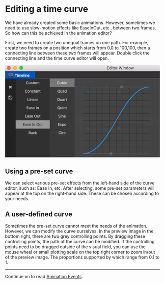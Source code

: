 # Editing a time curve
We have already created some basic animations. However, sometimes we need to use
slow-motion effects like EaseInOut, etc., between two frames. So how can this be achieved in the animation editor?

First, we need to create two unequal frames on one path. For example, create two frames on a position which starts from 0,0 to 100,100, then a connecting line between these two frames will appear. Double click the connecting line and the time curve editor will open.

![time curve](time-curve/main.jpg)

## Using a pre-set curve
We can select various pre-set effects from the left-hand side of the curve editor, such as: Ease In, etc. After selecting, some pre-set parameters will appear at the top on the right-hand side. These can be chosen according to your needs.

## A user-defined curve
Sometimes the pre-set curve cannot meet the needs of the animation. However, we can modify the curve ourselves. In the preview image in the bottom right, there are two grey controlling points. By dragging these controlling points, the path of the curve can be modified.
If the controlling points need to be dragged outside of the visual field, you can use the mouse wheel or small plotting scale on the top right corner to zoom in/out of the preview image. The proportions supported by which range from 0.1 to 1.

---

Continue on to read [Animation Events](animation-event.md).
